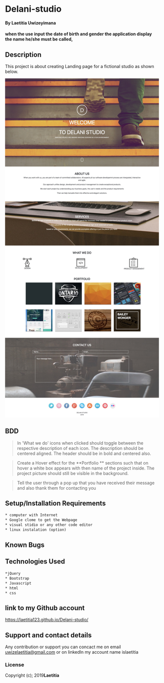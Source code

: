 # Delani-studio
#### By **Laetitia Uwizeyimana**
#### when the use input the date of birth and gender the application display the name he/she must be called, 

## Description
  This project is about creating  Landing page for a fictional studio as shown below.

   <img src="Delani.jpg" width="750" title="hover text">

## BDD

>In 'What we do'  icons 
when clicked should toggle between the respective description of each icon. The description should be centered aligned. The header should be in bold and centered also. 
  
>Create a Hover effect for the **Portfolio ** sections such that on hover a white box appears with then name of the project inside. The project picture should still be visible in the background. 

>Tell the user through a pop up that you have received their message and also thank them for contacting you 

## Setup/Installation Requirements
    * computer with Internet
    * Google clome to get the Webpage
    * visual stidio or any other code editor
    * linux instalation (option)


## Known Bugs


## Technologies Used

    *jQuery
    * Bootstrap
    * Javascript
    * html
    * css 
## link to my Github account
https://laetitia123.github.io/Delani-studio/
## Support and contact details
Any contribution or support you can concact me on email uwizelaetitia@gmail.com   or on linkedIn my account name islaetitia
### License
Copyright (c); 2019**Laetitia**
  